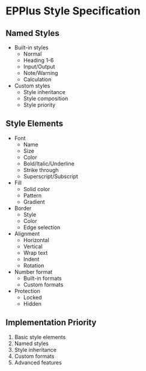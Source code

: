 # EPPlus Style Specification

## Named Styles
- Built-in styles
  - Normal
  - Heading 1-6
  - Input/Output
  - Note/Warning
  - Calculation
- Custom styles
  - Style inheritance
  - Style composition
  - Style priority

## Style Elements
- Font
  - Name
  - Size
  - Color
  - Bold/Italic/Underline
  - Strike through
  - Superscript/Subscript
- Fill
  - Solid color
  - Pattern
  - Gradient
- Border
  - Style
  - Color
  - Edge selection
- Alignment
  - Horizontal
  - Vertical
  - Wrap text
  - Indent
  - Rotation
- Number format
  - Built-in formats
  - Custom formats
- Protection
  - Locked
  - Hidden

## Implementation Priority
1. Basic style elements
2. Named styles
3. Style inheritance
4. Custom formats
5. Advanced features
